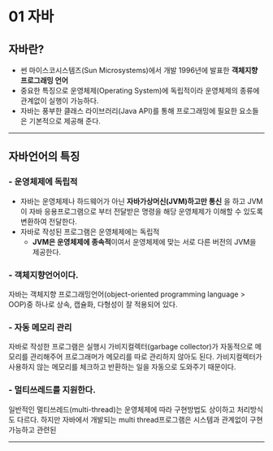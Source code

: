 # 01 자바

## 자바란?

- 썬 마이스코시스템즈(Sun Microsystems)에서 개발 1996년에 발표한 **객체지향 프로그래밍 언어**
- 중요한 특징으로 운영체제(Operating System)에 독립적이라 운영체제의 종류에 관계없이 실행이 가능하다.
- 자바는 풍부한 클래스 라이브러리(Java API)를 통해 프로그래밍에 필요한 요소들은 기본적으로 제공해 준다.

---

## 자바언어의 특징

### - 운영체제에 독립적

- 자바는 운영체제나 하드웨어가 아닌 **자바가상머신(JVM)하고만 통신**
  을 하고 JVM이 자바 응용프로그램으로 부터 전달받은 명령을 해당 운영체제가 이해할 수 있도록 변환하여 전달한다.
- 자바로 작성된 프로그램은 운영체제에는 독립적
  - **JVM은 운영체제에 종속적**이여서 운영체제에 맞는 서로 다른 버전의 JVM을 제공한다.

### - 객체지향언어이다.

자바는 객체지향 프로그래밍언어(object-oriented programming language > OOP)중 하나로 상속, 캡슐화, 다형성이 잘 적용되어 있다.

### - 자동 메모리 관리

자바로 작성한 프로그램은 실행시 가비지컬렉터(garbage collector)가 자동적으로 메모리를 관리해주어
프로그래머가 메모리를 따로 관리하지 않아도 된다.
가비지컬렉터가 사용하지 않는 메모리를 체크하고 반환하는 일을 자동으로 도와주기 때문이다.

### - 멀티쓰레드를 지원한다.

일반적인 멀티쓰레드(multi-thread)는 운영체제에 따라 구현방법도 상이하고 처리방식도 다르다.
하지만 자바에서 개발되는 multi thread프로그램은 시스템과 관계없이 구현가능하고 관련된

---
